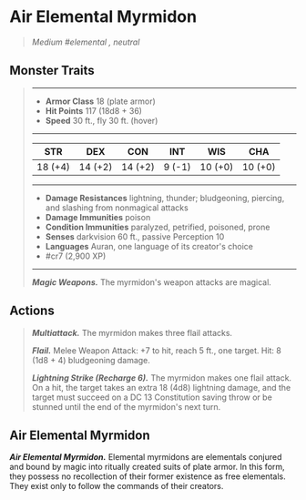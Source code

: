 # Air Elemental Myrmidon
>*Medium #elemental , neutral*
## Monster Traits
>___
>- **Armor Class** 18 (plate armor)
>- **Hit Points** 117 (18d8 + 36)
>- **Speed** 30 ft., fly 30 ft. (hover)
>___
>|STR|DEX|CON|INT|WIS|CHA|
>|:---:|:---:|:---:|:---:|:---:|:---:|
>|18 (+4)|14 (+2)|14 (+2)|9 (-1)|10 (+0)|10 (+0)|
>___
>- **Damage Resistances** lightning, thunder; bludgeoning, piercing, and slashing from nonmagical attacks
>- **Damage Immunities** poison
>- **Condition Immunities** paralyzed, petrified, poisoned, prone
>- **Senses** darkvision 60 ft., passive Perception 10
>- **Languages** Auran, one language of its creator's choice
>- #cr7 (2,900 XP)
>___
>***Magic Weapons.*** The myrmidon's weapon attacks are magical.  
>
## Actions
>***Multiattack.*** The myrmidon makes three flail attacks.  
>
>***Flail.*** Melee Weapon Attack: +7 to hit, reach 5 ft., one target. Hit: 8 (1d8 + 4) bludgeoning damage.  
>
>***Lightning Strike (Recharge 6).*** The myrmidon makes one flail attack. On a hit, the target takes an extra 18 (4d8) lightning damage, and the target must succeed on a DC 13 Constitution saving throw or be stunned until the end of the myrmidon's next turn.
## Air Elemental Myrmidon
***Air Elemental Myrmidon.*** Elemental myrmidons are elementals conjured and bound by magic into ritually created suits of plate armor. In this form, they possess no recollection of their former existence as free elementals. They exist only to follow the commands of their creators.